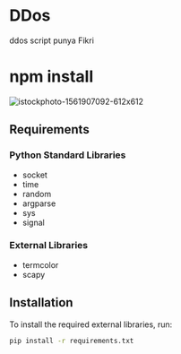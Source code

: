 # DDos
ddos script punya Fikri

#  npm install
![istockphoto-1561907092-612x612](https://github.com/ooraacle/DDos/assets/170090267/1d59b5d3-e493-4ca2-88e5-67017fb7e2d0)


## Requirements

### Python Standard Libraries
- socket
- time
- random
- argparse
- sys
- signal

### External Libraries
- termcolor
- scapy

## Installation

To install the required external libraries, run:

```sh
pip install -r requirements.txt
